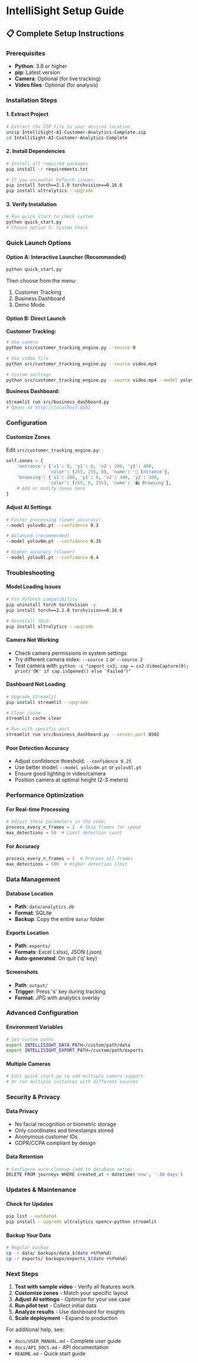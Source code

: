 # IntelliSight Setup Guide

## 📋 Complete Setup Instructions

### Prerequisites
- **Python**: 3.8 or higher
- **pip**: Latest version
- **Camera**: Optional (for live tracking)
- **Video files**: Optional (for analysis)

### Installation Steps

#### 1. Extract Project
```bash
# Extract the ZIP file to your desired location
unzip IntelliSight-AI-Customer-Analytics-Complete.zip
cd IntelliSight-AI-Customer-Analytics-Complete
```

#### 2. Install Dependencies
```bash
# Install all required packages
pip install -r requirements.txt

# If you encounter PyTorch issues:
pip install torch==2.1.0 torchvision==0.16.0
pip install ultralytics --upgrade
```

#### 3. Verify Installation
```bash
# Run quick start to check system
python quick_start.py
# Choose option 5: System Check
```

### Quick Launch Options

#### Option A: Interactive Launcher (Recommended)
```bash
python quick_start.py
```
Then choose from the menu:
1. Customer Tracking
2. Business Dashboard
3. Demo Mode

#### Option B: Direct Launch

**Customer Tracking:**
```bash
# Use camera
python src/customer_tracking_engine.py --source 0

# Use video file
python src/customer_tracking_engine.py --source video.mp4

# Custom settings
python src/customer_tracking_engine.py --source video.mp4 --model yolov8n.pt --confidence 0.4
```

**Business Dashboard:**
```bash
streamlit run src/business_dashboard.py
# Opens at http://localhost:8501
```

### Configuration

#### Customize Zones
Edit `src/customer_tracking_engine.py`:
```python
self.zones = {
    'entrance': {'x1': 0, 'y1': 0, 'x2': 200, 'y2': 480, 
                'color': (255, 255, 0), 'name': '🚪 Entrance'},
    'browsing': {'x1': 200, 'y1': 0, 'x2': 440, 'y2': 300,
                'color': (255, 0, 255), 'name': '🛍️ Browsing'},
    # Add or modify zones here
}
```

#### Adjust AI Settings
```bash
# Faster processing (lower accuracy)
--model yolov8n.pt --confidence 0.3

# Balanced (recommended)
--model yolov8m.pt --confidence 0.35

# Higher accuracy (slower)
--model yolov8l.pt --confidence 0.4
```

### Troubleshooting

#### Model Loading Issues
```bash
# Fix PyTorch compatibility
pip uninstall torch torchvision -y
pip install torch==2.1.0 torchvision==0.16.0

# Reinstall YOLO
pip install ultralytics --upgrade
```

#### Camera Not Working
- Check camera permissions in system settings
- Try different camera index: `--source 1` or `--source 2`
- Test camera with: `python -c "import cv2; cap = cv2.VideoCapture(0); print('OK' if cap.isOpened() else 'Failed')"`

#### Dashboard Not Loading
```bash
# Upgrade Streamlit
pip install streamlit --upgrade

# Clear cache
streamlit cache clear

# Run with specific port
streamlit run src/business_dashboard.py --server.port 8502
```

#### Poor Detection Accuracy
- Adjust confidence threshold: `--confidence 0.25`
- Use better model: `--model yolov8m.pt` or `yolov8l.pt`
- Ensure good lighting in video/camera
- Position camera at optimal height (2-3 meters)

### Performance Optimization

#### For Real-time Processing
```python
# Adjust these parameters in the code:
process_every_n_frames = 2  # Skip frames for speed
max_detections = 50  # Limit detection count
```

#### For Accuracy
```python
process_every_n_frames = 1  # Process all frames
max_detections = 500  # Higher detection limit
```

### Data Management

#### Database Location
- **Path**: `data/analytics.db`
- **Format**: SQLite
- **Backup**: Copy the entire `data/` folder

#### Exports Location
- **Path**: `exports/`
- **Formats**: Excel (.xlsx), JSON (.json)
- **Auto-generated**: On quit ('q' key)

#### Screenshots
- **Path**: `output/`
- **Trigger**: Press 's' key during tracking
- **Format**: JPG with analytics overlay

### Advanced Configuration

#### Environment Variables
```bash
# Set custom paths
export INTELLISIGHT_DATA_PATH=/custom/path/data
export INTELLISIGHT_EXPORT_PATH=/custom/path/exports
```

#### Multiple Cameras
```python
# Edit quick_start.py to add multiple camera support
# Or run multiple instances with different sources
```

### Security & Privacy

#### Data Privacy
- No facial recognition or biometric storage
- Only coordinates and timestamps stored
- Anonymous customer IDs
- GDPR/CCPA compliant by design

#### Data Retention
```python
# Configure auto-cleanup (add to database setup)
DELETE FROM journeys WHERE created_at < datetime('now', '-30 days')
```

### Updates & Maintenance

#### Check for Updates
```bash
pip list --outdated
pip install --upgrade ultralytics opencv-python streamlit
```

#### Backup Your Data
```bash
# Regular backup
cp -r data/ backups/data_$(date +%Y%m%d)
cp -r exports/ backups/exports_$(date +%Y%m%d)
```

### Next Steps

1. **Test with sample video** - Verify all features work
2. **Customize zones** - Match your specific layout
3. **Adjust AI settings** - Optimize for your use case
4. **Run pilot test** - Collect initial data
5. **Analyze results** - Use dashboard for insights
6. **Scale deployment** - Expand to production

For additional help, see:
- `docs/USER_MANUAL.md` - Complete user guide
- `docs/API_DOCS.md` - API documentation
- `README.md` - Quick start guide
